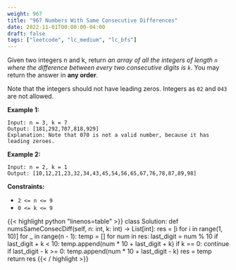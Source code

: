 ```yaml
---
weight: 967
title: "967 Numbers With Same Consecutive Differences"
date: 2022-11-01T00:00:00-04:00
draft: false
tags: ["leetcode", "lc_medium", "lc_bfs"]
---
```


Given two integers n and k, return _an array of all the integers of length `n` where the difference between every two consecutive digits is `k`_. You may return the answer in **any order**.

Note that the integers should not have leading zeros. Integers as `02` and `043` are not allowed.

**Example 1:**
```
Input: n = 3, k = 7
Output: [181,292,707,818,929]
Explanation: Note that 070 is not a valid number, because it has leading zeroes.
```
**Example 2:**
```
Input: n = 2, k = 1
Output: [10,12,21,23,32,34,43,45,54,56,65,67,76,78,87,89,98]
```

**Constraints:**
- `2 <= n <= 9`
- `0 <= k <= 9`

<div class="tabs"></div>
<div class="tab-content">
<div id="python" class="lang">
{{< highlight python "linenos=table" >}}
class Solution:
    def numsSameConsecDiff(self, n: int, k: int) -> List[int]:
        res = [i for i in range(1, 10)]
        for _ in range(n - 1):
            temp = []
            for num in res:
                last_digit = num % 10
                if last_digit + k < 10:
                    temp.append(num * 10 + last_digit + k)
                if k == 0:
                    continue
                if last_digit - k >= 0:
                    temp.append(num * 10 + last_digit - k)
            res = temp
        return res
{{< / highlight >}}
</div>
</div>
